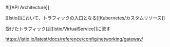 #[[API Architecture]]

[[Istio]]において、トラフィックの入口となる[[Kubernetes/カスタムリソース]]

受けたトラフィックは[[Istio/VirtualService]]に流す

<https://istio.io/latest/docs/reference/config/networking/gateway/>